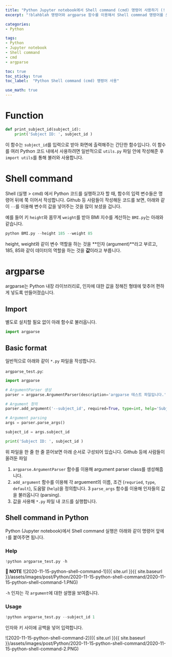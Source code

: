 ```yaml
---
title: "Python Jupyter notebook에서 Shell command (cmd) 명령어 사용하기 (! 명령어, argparse 함수)"
excerpt: "!blahblah 명령어와 argparse 함수를 이용해서 Shell commnad 명령어를 쓰는 법을 정리해봅니다"

categories:
- Python

tags:
- Python
- Jupyter notebook
- Shell command
- cmd
- argparse

toc: true
toc_sticky: true
toc_label:  "Python Shell command (cmd) 명령어 사용"

use_math: true
---
```


# Function

```python
def print_subject_id(subject_id):
    print('Subject ID: ', subject_id )
```

이 함수는 `subject_id`를 입력으로 받아 화면에 출력해주는 간단한 함수입니다. 이 함수를 여러 Python 코드 내에서 사용하려면 일반적으로 `utils.py` 파일 안에 작성해준 후 `import utils`를 통해 불러와 사용합니다.

# Shell command

Shell (실행 > cmd) 에서 Python 코드를 실행하고자 할 때, 함수의 입력 변수들은 명령어 뒤에 쭉 이어서 작성합니다. Github 등 사람들이 작성해둔 코드를 보면, 아래와 같이 `--`를 이용해 변수의 값을 넣어주는 것을 많이 보셨을 겁니다.

예를 들어 키 `height`와 몸무게 `weight`를 받아 BMI 지수를 계산하는 `BMI.py`는 아래와 같습니다.

```python
python BMI.py --height 185 --weight 85
```

height, weight와 같이 변수 역할을 하는 것을 **인자 (argument)**라고 부르고, 185, 85와 같이 데이터의 역할을 하는 것을 **값**이라고 부릅니다. 

# argparse
argparse는 Python 내장 라이브러리로, 인자에 대한 값을 정해진 형태에 맞추어 편하게 넣도록 만들어졌습니다.

## Import

별도로 설치할 필요 없이 아래 함수로 불러옵니다.

```python
import argparse
```

## Basic format

일반적으로 아래와 같이 `*.py` 파일을 작성합니다.

 `argparse_test.py`:
```python
import argparse

# ArgumentParser 생성
parser = argparse.ArgumentParser(description='argparse 테스트 파일입니다.')

# Argument 정의
parser.add_argument('--subject_id', required=True, type=int, help='Subject ID를 입력하세요 (int)')

# Argument parsing
args = parser.parse_args()

subject_id = args.subject_id

print('Subject ID: ', subject_id )
```

위 파일을 한 줄 한 줄 뜯어보면 아래 순서로 구성되어 있습니다. Github 등에 사람들이 올려둔 파일

1. `argparse.ArgumentParser` 함수를 이용해 argument parser class를 생성해줍니다.
2. `add_argument` 함수를 이용해 각 arguement의 이름, 조건 (`requried`, `type`, `default`), 도움말 (`help`)을 정의합니다.
3  `parse_args` 함수를 이용해 인자들의 값을 불러옵니다 (parsing).
4. 값을 사용해 `*.py` 파일 내 코드를 실행합니다.

## Shell command in Python

Python (Jupyter notebook)에서 Shell command 실행은 아래와 같이 명령어 앞에 `!`를 붙여주면 됩니다.

### Help

```python
!python argparse_test.py -h
```

**📌 NOTE**
![2020-11-15-python-shell-command-1]({{ site.url }}{{ site.baseurl }}/assets/images/post/Python/2020-11-15-python-shell-command/2020-11-15-python-shell-command-1.PNG)

 `-h` 인자는 각 `argument`에 대한 설명을 보여줍니다.

### Usage
```python
!python argparse_test.py --subject_id 1
```
인자와 키 사이에 공백을 넣어 입력합니다.

![2020-11-15-python-shell-command-2]({{ site.url }}{{ site.baseurl }}/assets/images/post/Python/2020-11-15-python-shell-command/2020-11-15-python-shell-command-2.PNG)